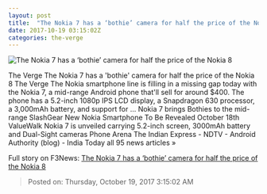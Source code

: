 ```yaml
---
layout: post
title:  "The Nokia 7 has a ‘bothie’ camera for half the price of the Nokia 8"
date: 2017-10-19 03:15:02Z
categories: the-verge
---
```


![The Nokia 7 has a ‘bothie’ camera for half the price of the Nokia 8](https://cdn.vox-cdn.com/thumbor/9vzR5vlpp8x7WQSnxQtjVFixKP8=/0x526:5000x3144/fit-in/1200x630/cdn.vox-cdn.com/uploads/chorus_asset/file/9490059/nokia_7_gloss_black_hero.jpg)

The Verge The Nokia 7 has a 'bothie' camera for half the price of the Nokia 8 The Verge The Nokia smartphone line is filling in a missing gap today with the Nokia 7, a mid-range Android phone that'll sell for around $400. The phone has a 5.2-inch 1080p IPS LCD display, a Snapdragon 630 processor, a 3,000mAh battery, and support for ... Nokia 7 brings Bothies to the mid-range SlashGear New Nokia Smartphone To Be Revealed October 18th ValueWalk Nokia 7 is unveiled carrying 5.2-inch screen, 3000mAh battery and Dual-Sight cameras Phone Arena The Indian Express - NDTV - Android Authority (blog) - India Today all 95 news articles »


Full story on F3News: [The Nokia 7 has a ‘bothie’ camera for half the price of the Nokia 8](http://www.f3nws.com/n/BbxXEC)

> Posted on: Thursday, October 19, 2017 3:15:02 AM
